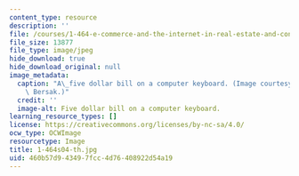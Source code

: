 ```yaml
---
content_type: resource
description: ''
file: /courses/1-464-e-commerce-and-the-internet-in-real-estate-and-construction-spring-2004/460b57d943497fcc4d76408922d54a19_1-464s04-th.jpg
file_size: 13877
file_type: image/jpeg
hide_download: true
hide_download_original: null
image_metadata:
  caption: "A\_five dollar bill on a computer keyboard. (Image courtesy of Daniel\
    \ Bersak.)"
  credit: ''
  image-alt: Five dollar bill on a computer keyboard.
learning_resource_types: []
license: https://creativecommons.org/licenses/by-nc-sa/4.0/
ocw_type: OCWImage
resourcetype: Image
title: 1-464s04-th.jpg
uid: 460b57d9-4349-7fcc-4d76-408922d54a19
---
```


